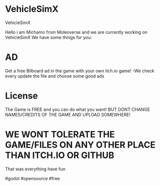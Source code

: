 # VehicleSimX
VehicleSimX

Hello i am Michamo from Moleoverse and we are currently working on VehicleSimX
We have some things for you:

# AD
Get a free Bilboard ad in the game with your own itch.io game!
-We check every update the file and choose some good ads

# License
The Game is FREE and you can do what you want!
BUT DONT CHANGE NAMES/CREDITS OF THE GAME AND UPLOAD SOMEWHERE!
# WE WONT TOLERATE THE GAME/FILES ON ANY OTHER PLACE THAN ITCH.IO OR GITHUB

That was everything have fun

#godot #opensource #free
